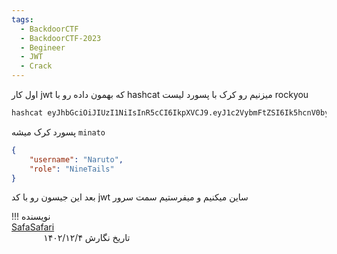 ```yaml
---
tags:
  - BackdoorCTF
  - BackdoorCTF-2023
  - Begineer
  - JWT
  - Crack
---
```


اول کار jwt که بهمون داده رو با hashcat میزنیم رو کرک با پسورد لیست rockyou

```bash
hashcat eyJhbGciOiJIUzI1NiIsInR5cCI6IkpXVCJ9.eyJ1c2VybmFtZSI6Ik5hcnV0byIsInJvbGUiOiJzaGlub2JpIn0.WJv_YcVsRV15PqzGpq10-w5i2mJ_BI1mBzkZMtAPnIQ -m 16500 -w 2 rockyou.txt
```
پسورد کرک میشه `minato`

```json
{
    "username": "Naruto",
    "role": "NineTails"
}
```
بعد این جیسون رو با کد jwt ساین میکنیم و میفرستیم سمت سرور

!!! نویسنده
    [SafaSafari](https://twitter.com/SafaSafari3)$~~~~~~~~~~~~~~~~~~~~~~~~~~~~~~~~~~~~~~~~~~~~~~~~~~~~~~~~~~~~~~~~~~~~~~~~~~~~~~~~~~~~~~~~~~~~~~~~~~~~~~~~~~~~~~~~~~~~~~~~~~~$تاریخ نگارش ۱۴۰۲/۱۲/۴